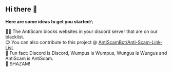 ## Hi there 👋


**Here are some ideas to get you started:**\

🙋‍♀️ The AntiScam blocks websites in your discord server that are on our blacklist.\
😉 You can also contribute to this project @ [AntiScamBot/Anti-Scam-Link-List](https://github.com/AntiScamBot/Anti-Scam-Link-List).\
🍿 Fun fact: Discord is Discord, Wumpus is Wumpus, Wungus is Wungus and AntiScam is AntiScam.\
🧙 SHAZAM!

